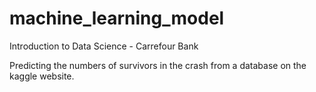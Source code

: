 # machine_learning_model

Introduction to Data Science - Carrefour Bank

Predicting the numbers of survivors in the crash from a database on the kaggle website.
